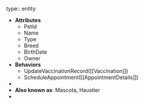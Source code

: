 type:: entity

- **Attributes**
	- PetId
	- Name
	- Type
	- Breed
	- BirthDate
	- Owner
- **Behaviors**
	- UpdateVaccinationRecord([[Vaccination]])
	- ScheduleAppointment([[AppointmentDetails]])
-
- **Also known as**: Mascota, Haustier
-